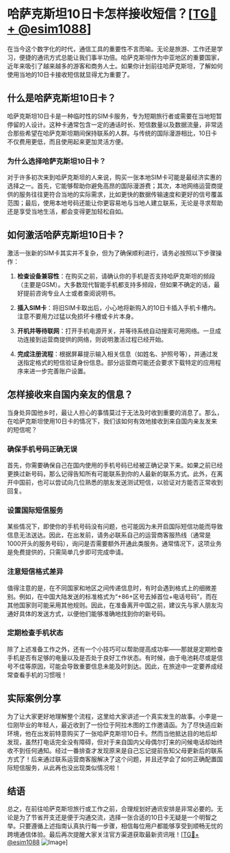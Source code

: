 # 哈萨克斯坦10日卡怎样接收短信？[[TG💪+ @esim1088](https://t.me/s/esim1088)]

在当今这个数字化的时代，通信工具的重要性不言而喻。无论是旅游、工作还是学习，便捷的通讯方式总能让我们事半功倍。哈萨克斯坦作为中亚地区的重要国家，近年来吸引了越来越多的游客和商务人士。如果你计划前往哈萨克斯坦，了解如何使用当地的10日卡接收短信就显得尤为重要了。

## 什么是哈萨克斯坦10日卡？

哈萨克斯坦10日卡是一种临时性的SIM卡服务，专为短期旅行者或需要在当地短暂停留的人设计。这种卡通常包含一定的通话时长、短信数量以及数据流量，非常适合那些希望在哈萨克斯坦期间保持联系的人群。与传统的国际漫游相比，10日卡不仅费用更低，而且使用起来更加灵活方便。

### 为什么选择哈萨克斯坦10日卡？

对于许多初次来到哈萨克斯坦的人来说，购买一张本地SIM卡可能是最经济实惠的选择之一。首先，它能够帮助你避免高昂的国际漫游费；其次，本地网络运营商提供的服务往往更符合当地的实际需求，比如更快的数据传输速度和更好的信号覆盖范围；最后，使用本地号码还能让你更容易地与当地人建立联系，无论是寻求帮助还是享受当地生活，都会变得更加轻松自如。

## 如何激活哈萨克斯坦10日卡？

激活一张新的SIM卡其实并不复杂，但为了确保顺利进行，请务必按照以下步骤操作：

1. **检查设备兼容性**：在购买之前，请确认你的手机是否支持哈萨克斯坦的频段（主要是GSM）。大多数现代智能手机都支持多频段，但如果不确定的话，最好提前咨询专业人士或者查阅说明书。
   
2. **插入SIM卡**：将旧SIM卡取出后，小心地将新购入的10日卡插入手机卡槽内。注意不要用力过猛以免损坏卡槽或卡片本身。

3. **开机并等待联网**：打开手机电源开关，并等待系统自动搜索可用网络。一旦成功连接到运营商提供的网络，则说明激活过程已经开始。

4. **完成注册流程**：根据屏幕提示输入相关信息（如姓名、护照号等），并通过发送指定格式的短信验证身份信息。部分运营商可能还会要求下载特定的应用程序来进一步完善账户设置。

## 怎样接收来自国内亲友的信息？

当身处异国他乡时，最让人担心的事情莫过于无法及时收到重要的消息了。那么，在哈萨克斯坦使用10日卡的情况下，我们该如何有效地接收到来自国内亲友发来的短信呢？

### 确保手机号码正确无误

首先，你需要确保自己在国内使用的手机号码已经被正确记录下来。如果之前已经更换过新号码，那么记得告知所有可能联系到你的人最新的联系方式。此外，在离开中国前，也可以尝试向几位熟悉的朋友发送测试短信，以验证对方能否正常收到回复。

### 设置国际短信服务

某些情况下，即使你的手机号码没有问题，也可能因为未开启国际短信功能而导致信息无法送达。因此，在出发前，请务必联系自己的运营商客服热线（通常是1000开头的服务号码），询问是否需要额外开通此类服务。通常情况下，这项业务是免费提供的，只需简单几步即可完成申请。

### 注意短信格式差异

值得注意的是，在不同国家和地区之间传递信息时，有时会遇到格式上的细微差别。例如，在中国大陆发送的标准格式为“+86+区号去掉首位+电话号码”，而在其他国家则可能采用其他规则。因此，在准备离开中国之前，建议先与家人朋友沟通好具体的发送方式，以便他们能够准确地找到你的新号码。

### 定期检查手机状态

除了上述准备工作之外，还有一个小技巧可以帮助提高成功率——那就是定期检查手机是否有足够的电量以及是否处于良好工作状态。有时候，由于电池耗尽或是信号不佳等原因，可能会导致重要信息未能及时到达。因此，在旅途中一定要养成经常查看手机的习惯哦！

## 实际案例分享

为了让大家更好地理解整个流程，这里给大家讲述一个真实发生的故事。小李是一位刚毕业的年轻人，最近收到了一份位于阿拉木图的工作邀请函。为了尽快适应新环境，他在出发前特意购买了一张哈萨克斯坦10日卡。然而当他抵达目的地后却发现，虽然打电话完全没有障碍，但对于来自国内父母偶尔打来的问候电话却始终收不到任何通知。经过一番排查才发现原来是自己忘记提前告知父母更新后的联系方式了！后来通过联系运营商客服解决了这个问题，并且还学会了如何正确配置国际短信服务，从此再也没出现类似情况啦！

## 结语

总之，在前往哈萨克斯坦旅行或工作之前，合理规划好通讯安排是非常必要的。无论是为了节省开支还是便于沟通交流，选择一张合适的10日卡无疑是一个明智之举。只要遵循上述指南认真执行每一步骤，相信每位用户都能够享受到顺畅无忧的跨境通信体验。最后再次提醒大家关注官方渠道获取最新资讯哦！[[TG💪+ @esim1088](https://t.me/s/esim1088) ![Image](https://i.postimg.cc/4NQfJmqS/Snipaste-2025-05-13-00-14-12.png)]